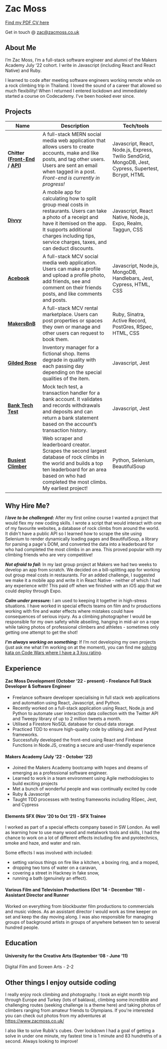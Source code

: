 # Zac Moss

[Find my PDF CV here](https://github.com/ZacMossHK/CV/blob/master/ZacMossCV.pdf)

Get in touch @ zac@zacmoss.co.uk

## About Me

I’m Zac Moss, I’m a full-stack software engineer and alumni of the Makers Academy July ‘22 cohort. I write in Javascript (including React and React Native) and Ruby.

I learned to code after meeting software engineers working remote while on a rock climbing trip in Thailand. I loved the sound of a career that allowed so much flexibility! When I returned I entered lockdown and immediately started a course on Codecademy. I’ve been hooked ever since.

## Projects

| Name                         | Description       | Tech/tools        |
| ---------------------------- | ----------------- | ----------------- |
| **Chitter ([Front-End](https://github.com/ZacMossHK/chitter-react-client) / [API](https://github.com/ZacMossHK/chitter-react-api))** | A full-stack MERN social media web application that allows users to create accounts, make and like posts, and tag other users. Users are sent an email when tagged in a post. *Front-end is currently in progress!* | Javascript, React, Node.js, Express, Twilio SendGrid, MongoDB, Jest, Cypress, Supertest, Bcrypt, HTML |
| [**Divvy**](https://github.com/ZacMossHK/divvy-app)            | A mobile app for calculating how to split group meal costs in restaurants. Users can take a photo of a receipt and have it itemised on the app. It supports additional charges including tips, service charges, taxes, and can deduct discounts. | Javascript, React Native, Node.js, Expo, Realm, Taggun, CSS |
| [**Acebook**](https://github.com/ZacMossHK/acebook)| A full-stack MCV social media web application. Users can make a profile and upload a profile photo, add friends, see and comment on their friends posts, and like comments and posts. | Javascript, Node.js, MongoDB, Handlebars, Jest, Cypress, HTML, CSS |
| [**MakersBnB**](https://github.com/ZacMossHK/makersbnb-ruby-seed) | A full-stack MCV rental marketplace. Users can post properties or spaces they own or manage and other users can request to book them. | Ruby, Sinatra, Active Record, PostGres, RSpec, HTML, CSS | 
| [**Gilded Rose**](https://github.com/ZacMossHK/Gilded-Rose-Javascript)| Inventory manager for a fictional shop. Items degrade in quality with each passing day depending on the special qualities of the item. | Javascript, Jest |
| [**Bank Tech Test**](https://github.com/ZacMossHK/BankTechTest)| Mock tech test, a transaction handler for a bank account. It validates and records withdrawals and deposits and can return a bank statement based on the account’s transaction history. | Javascript, Jest |
| [**Busiest Climber**](https://github.com/ZacMossHK/Busiest-Climbers-UKC)| Web scraper and leaderboard creator. Scrapes the second largest database of rock climbs in the world and builds a top ten leaderboard for an area based on who had completed the most climbs. My earliest project! | Python, Selenium, BeautifulSoup |

## Why Hire Me?

***I love to be challenged:*** After my first online course I wanted a project that would flex my new coding skills. I wrote a script that would interact with one of my favourite websites, a database of rock climbs from around the world. It didn't have a public API so I learned how to scrape the site using Selenium to render dynamically loading pages and BeautifulSoup, a library for parsing a page's DOM, and converted the data into a leaderboard for who had completed the most climbs in an area. This proved popular with my climbing friends who are very competitive!

***Not afraid to fail:*** In my last group project at Makers we had two weeks to develop an app from scratch. We decided on a bill-splitting app for working out group meal costs in restaurants. For an added challenge, I suggested we make it a mobile app and write it in React Native - neither of which I had any experience with! This paid off when we finished with an iOS app that we could deploy through Expo.

***Calm under pressure:*** I am used to keeping it together in high-stress situations. I have worked in special effects teams on film and tv productions working with fire and water effects where mistakes could have consequences of serious injury. As a climbing photographer I would be responsible for my own safety while abseiling, hanging in mid-air on a rope while taking photos of professional climbers and athletes - sometimes only getting one attempt to get the shot!

***I’m always working on something:*** If I’m not developing my own projects (just ask me what I’m working on at the moment), you can find me [solving kata on Code Wars where I have a 3 kyu rating](https://www.codewars.com/users/ZacMoss).

## Experience

#### Zac Moss Development (October ‘22 - present) - Freelance Full Stack Developer & Software Engineer
- Freelance software developer specialising in full stack web applications and automation using React, Javascript, and Python.
- Recently worked on a full-stack application using React, Node.js and Python to automate user interaction data collection with the Twitter API and Tweepy library of up to 2 million tweets a month.
- Utilised a Firestore NoSQL database for cloud data storage.
- Practiced TDD to ensure high-quality code by utilising Jest and Pytest frameworks.
- Successfully developed the front-end using React and Firebase Functions in Node.JS, creating a secure and user-friendly experience


#### Makers Academy (July ‘22 - October ‘22)
- Joined the Makers Academy bootcamp with hopes and dreams of emerging as a professional software engineer.
- Learned to work in a team environment using Agile methodologies to build exciting projects
- Met a bunch of wonderful people and was continually excited by code
- Ruby & Javascript
- Taught TDD processes with testing frameworks including RSpec, Jest, and Cypress

#### Elements SFX (Nov ‘20 to Oct ‘21) - SFX Trainee

I worked as part of a special effects company based in SW London. As well as learning how to use many wood and metalwork tools and skills, I had the chance to work on a lot of different effects including fire and pyrotechnics, smoke and haze, and water and rain.

Some effects I was involved with included:

- setting various things on fire like a kitchen, a boxing ring, and a moped,
- dropping two tons of water on a caravan,
- covering a street in Hackney in fake snow,
- running a bath (genuinely an effect).

#### Various Film and Television Productions (Oct ‘14 - December ‘19) - Assistant Director and Runner

Worked on everything from blockbuster film productions to commercials and music videos. As an assistant director I would work as time keeper on set and keep the day moving along. I was also responsible for managing groups of background artists in groups of anywhere between ten to several hundred people.

## Education

#### University for the Creative Arts (September ‘08 - June ‘11)
Digital Film and Screen Arts - 2-2

## Other things I enjoy outside coding

I really enjoy rock climbing and photography. I took an eight month trip through Europe and Turkey (lots of baklava), climbing some incredible and challenging routes (seeking challenge is a theme here) and taking photos of climbers ranging from amateur friends to Olympians. If you're interested you can check out photos from my adventures at https://www.zacmoss.co.uk/

I also like to solve Rubik's cubes. Over lockdown I had a goal of getting a solve in under one minute, my fastest time is 1 minute and 83 hundreths of a second. Always looking to improve!
